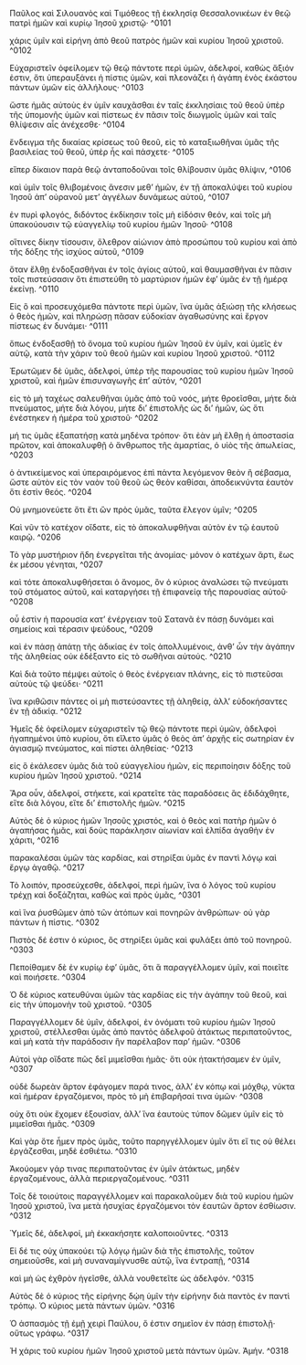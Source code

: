 Παῦλος καὶ Σιλουανὸς καὶ Τιμόθεος τῇ ἐκκλησίᾳ Θεσσαλονικέων ἐν θεῷ πατρὶ ἡμῶν καὶ κυρίῳ Ἰησοῦ χριστῷ· ^0101

χάρις ὑμῖν καὶ εἰρήνη ἀπὸ θεοῦ πατρὸς ἡμῶν καὶ κυρίου Ἰησοῦ χριστοῦ. ^0102

Εὐχαριστεῖν ὀφείλομεν τῷ θεῷ πάντοτε περὶ ὑμῶν, ἀδελφοί, καθὼς ἄξιόν ἐστιν, ὅτι ὑπεραυξάνει ἡ πίστις ὑμῶν, καὶ πλεονάζει ἡ ἀγάπη ἑνὸς ἑκάστου πάντων ὑμῶν εἰς ἀλλήλους· ^0103

ὥστε ἡμᾶς αὐτοὺς ἐν ὑμῖν καυχᾶσθαι ἐν ταῖς ἐκκλησίαις τοῦ θεοῦ ὑπὲρ τῆς ὑπομονῆς ὑμῶν καὶ πίστεως ἐν πᾶσιν τοῖς διωγμοῖς ὑμῶν καὶ ταῖς θλίψεσιν αἷς ἀνέχεσθε· ^0104

ἔνδειγμα τῆς δικαίας κρίσεως τοῦ θεοῦ, εἰς τὸ καταξιωθῆναι ὑμᾶς τῆς βασιλείας τοῦ θεοῦ, ὑπὲρ ἧς καὶ πάσχετε· ^0105

εἴπερ δίκαιον παρὰ θεῷ ἀνταποδοῦναι τοῖς θλίβουσιν ὑμᾶς θλίψιν, ^0106

καὶ ὑμῖν τοῖς θλιβομένοις ἄνεσιν μεθ’ ἡμῶν, ἐν τῇ ἀποκαλύψει τοῦ κυρίου Ἰησοῦ ἀπ’ οὐρανοῦ μετ’ ἀγγέλων δυνάμεως αὐτοῦ, ^0107

ἐν πυρὶ φλογός, διδόντος ἐκδίκησιν τοῖς μὴ εἰδόσιν θεόν, καὶ τοῖς μὴ ὑπακούουσιν τῷ εὐαγγελίῳ τοῦ κυρίου ἡμῶν Ἰησοῦ· ^0108

οἵτινες δίκην τίσουσιν, ὄλεθρον αἰώνιον ἀπὸ προσώπου τοῦ κυρίου καὶ ἀπὸ τῆς δόξης τῆς ἰσχύος αὐτοῦ, ^0109

ὅταν ἔλθῃ ἐνδοξασθῆναι ἐν τοῖς ἁγίοις αὐτοῦ, καὶ θαυμασθῆναι ἐν πᾶσιν τοῖς πιστεύσασιν ὅτι ἐπιστεύθη τὸ μαρτύριον ἡμῶν ἐφ’ ὑμᾶς ἐν τῇ ἡμέρᾳ ἐκείνῃ. ^0110

Εἰς ὃ καὶ προσευχόμεθα πάντοτε περὶ ὑμῶν, ἵνα ὑμᾶς ἀξιώσῃ τῆς κλήσεως ὁ θεὸς ἡμῶν, καὶ πληρώσῃ πᾶσαν εὐδοκίαν ἀγαθωσύνης καὶ ἔργον πίστεως ἐν δυνάμει· ^0111

ὅπως ἐνδοξασθῇ τὸ ὄνομα τοῦ κυρίου ἡμῶν Ἰησοῦ ἐν ὑμῖν, καὶ ὑμεῖς ἐν αὐτῷ, κατὰ τὴν χάριν τοῦ θεοῦ ἡμῶν καὶ κυρίου Ἰησοῦ χριστοῦ. ^0112

Ἐρωτῶμεν δὲ ὑμᾶς, ἀδελφοί, ὑπὲρ τῆς παρουσίας τοῦ κυρίου ἡμῶν Ἰησοῦ χριστοῦ, καὶ ἡμῶν ἐπισυναγωγῆς ἐπ’ αὐτόν, ^0201

εἰς τὸ μὴ ταχέως σαλευθῆναι ὑμᾶς ἀπὸ τοῦ νοός, μήτε θροεῖσθαι, μήτε διὰ πνεύματος, μήτε διὰ λόγου, μήτε δι’ ἐπιστολῆς ὡς δι’ ἡμῶν, ὡς ὅτι ἐνέστηκεν ἡ ἡμέρα τοῦ χριστοῦ· ^0202

μή τις ὑμᾶς ἐξαπατήσῃ κατὰ μηδένα τρόπον· ὅτι ἐὰν μὴ ἔλθῃ ἡ ἀποστασία πρῶτον, καὶ ἀποκαλυφθῇ ὁ ἄνθρωπος τῆς ἁμαρτίας, ὁ υἱὸς τῆς ἀπωλείας, ^0203

ὁ ἀντικείμενος καὶ ὑπεραιρόμενος ἐπὶ πάντα λεγόμενον θεὸν ἢ σέβασμα, ὥστε αὐτὸν εἰς τὸν ναὸν τοῦ θεοῦ ὡς θεὸν καθίσαι, ἀποδεικνύντα ἑαυτὸν ὅτι ἐστὶν θεός. ^0204

Οὐ μνημονεύετε ὅτι ἔτι ὢν πρὸς ὑμᾶς, ταῦτα ἔλεγον ὑμῖν; ^0205

Καὶ νῦν τὸ κατέχον οἴδατε, εἰς τὸ ἀποκαλυφθῆναι αὐτὸν ἐν τῷ ἑαυτοῦ καιρῷ. ^0206

Τὸ γὰρ μυστήριον ἤδη ἐνεργεῖται τῆς ἀνομίας· μόνον ὁ κατέχων ἄρτι, ἕως ἐκ μέσου γένηται, ^0207

καὶ τότε ἀποκαλυφθήσεται ὁ ἄνομος, ὃν ὁ κύριος ἀναλώσει τῷ πνεύματι τοῦ στόματος αὐτοῦ, καὶ καταργήσει τῇ ἐπιφανείᾳ τῆς παρουσίας αὐτοῦ· ^0208

οὗ ἐστὶν ἡ παρουσία κατ’ ἐνέργειαν τοῦ Σατανᾶ ἐν πάσῃ δυνάμει καὶ σημείοις καὶ τέρασιν ψεύδους, ^0209

καὶ ἐν πάσῃ ἀπάτῃ τῆς ἀδικίας ἐν τοῖς ἀπολλυμένοις, ἀνθ’ ὧν τὴν ἀγάπην τῆς ἀληθείας οὐκ ἐδέξαντο εἰς τὸ σωθῆναι αὐτούς. ^0210

Καὶ διὰ τοῦτο πέμψει αὐτοῖς ὁ θεὸς ἐνέργειαν πλάνης, εἰς τὸ πιστεῦσαι αὐτοὺς τῷ ψεύδει· ^0211

ἵνα κριθῶσιν πάντες οἱ μὴ πιστεύσαντες τῇ ἀληθείᾳ, ἀλλ’ εὐδοκήσαντες ἐν τῇ ἀδικίᾳ. ^0212

Ἡμεῖς δὲ ὀφείλομεν εὐχαριστεῖν τῷ θεῷ πάντοτε περὶ ὑμῶν, ἀδελφοὶ ἠγαπημένοι ὑπὸ κυρίου, ὅτι εἵλετο ὑμᾶς ὁ θεὸς ἀπ’ ἀρχῆς εἰς σωτηρίαν ἐν ἁγιασμῷ πνεύματος, καὶ πίστει ἀληθείας· ^0213

εἰς ὃ ἐκάλεσεν ὑμᾶς διὰ τοῦ εὐαγγελίου ἡμῶν, εἰς περιποίησιν δόξης τοῦ κυρίου ἡμῶν Ἰησοῦ χριστοῦ. ^0214

Ἄρα οὖν, ἀδελφοί, στήκετε, καὶ κρατεῖτε τὰς παραδόσεις ἃς ἐδιδάχθητε, εἴτε διὰ λόγου, εἴτε δι’ ἐπιστολῆς ἡμῶν. ^0215

Αὐτὸς δὲ ὁ κύριος ἡμῶν Ἰησοῦς χριστός, καὶ ὁ θεὸς καὶ πατὴρ ἡμῶν ὁ ἀγαπήσας ἡμᾶς, καὶ δοὺς παράκλησιν αἰωνίαν καὶ ἐλπίδα ἀγαθὴν ἐν χάριτι, ^0216

παρακαλέσαι ὑμῶν τὰς καρδίας, καὶ στηρίξαι ὑμᾶς ἐν παντὶ λόγῳ καὶ ἔργῳ ἀγαθῷ. ^0217

Τὸ λοιπόν, προσεύχεσθε, ἀδελφοί, περὶ ἡμῶν, ἵνα ὁ λόγος τοῦ κυρίου τρέχῃ καὶ δοξάζηται, καθὼς καὶ πρὸς ὑμᾶς, ^0301

καὶ ἵνα ῥυσθῶμεν ἀπὸ τῶν ἀτόπων καὶ πονηρῶν ἀνθρώπων· οὐ γὰρ πάντων ἡ πίστις. ^0302

Πιστὸς δέ ἐστιν ὁ κύριος, ὃς στηρίξει ὑμᾶς καὶ φυλάξει ἀπὸ τοῦ πονηροῦ. ^0303

Πεποίθαμεν δὲ ἐν κυρίῳ ἐφ’ ὑμᾶς, ὅτι ἃ παραγγέλλομεν ὑμῖν, καὶ ποιεῖτε καὶ ποιήσετε. ^0304

Ὁ δὲ κύριος κατευθύναι ὑμῶν τὰς καρδίας εἰς τὴν ἀγάπην τοῦ θεοῦ, καὶ εἰς τὴν ὑπομονὴν τοῦ χριστοῦ. ^0305

Παραγγέλλομεν δὲ ὑμῖν, ἀδελφοί, ἐν ὀνόματι τοῦ κυρίου ἡμῶν Ἰησοῦ χριστοῦ, στέλλεσθαι ὑμᾶς ἀπὸ παντὸς ἀδελφοῦ ἀτάκτως περιπατοῦντος, καὶ μὴ κατὰ τὴν παράδοσιν ἣν παρέλαβον παρ’ ἡμῶν. ^0306

Αὐτοὶ γὰρ οἴδατε πῶς δεῖ μιμεῖσθαι ἡμᾶς· ὅτι οὐκ ἠτακτήσαμεν ἐν ὑμῖν, ^0307

οὐδὲ δωρεὰν ἄρτον ἐφάγομεν παρά τινος, ἀλλ’ ἐν κόπῳ καὶ μόχθῳ, νύκτα καὶ ἡμέραν ἐργαζόμενοι, πρὸς τὸ μὴ ἐπιβαρῆσαί τινα ὑμῶν· ^0308

οὐχ ὅτι οὐκ ἔχομεν ἐξουσίαν, ἀλλ’ ἵνα ἑαυτοὺς τύπον δῶμεν ὑμῖν εἰς τὸ μιμεῖσθαι ἡμᾶς. ^0309

Καὶ γὰρ ὅτε ἦμεν πρὸς ὑμᾶς, τοῦτο παρηγγέλλομεν ὑμῖν ὅτι εἴ τις οὐ θέλει ἐργάζεσθαι, μηδὲ ἐσθιέτω. ^0310

Ἀκούομεν γάρ τινας περιπατοῦντας ἐν ὑμῖν ἀτάκτως, μηδὲν ἐργαζομένους, ἀλλὰ περιεργαζομένους. ^0311

Τοῖς δὲ τοιούτοις παραγγέλλομεν καὶ παρακαλοῦμεν διὰ τοῦ κυρίου ἡμῶν Ἰησοῦ χριστοῦ, ἵνα μετὰ ἡσυχίας ἐργαζόμενοι τὸν ἑαυτῶν ἄρτον ἐσθίωσιν. ^0312

Ὑμεῖς δέ, ἀδελφοί, μὴ ἐκκακήσητε καλοποιοῦντες. ^0313

Εἰ δέ τις οὐχ ὑπακούει τῷ λόγῳ ἡμῶν διὰ τῆς ἐπιστολῆς, τοῦτον σημειοῦσθε, καὶ μὴ συναναμίγνυσθε αὐτῷ, ἵνα ἐντραπῇ, ^0314

καὶ μὴ ὡς ἐχθρὸν ἡγεῖσθε, ἀλλὰ νουθετεῖτε ὡς ἀδελφόν. ^0315

Αὐτὸς δὲ ὁ κύριος τῆς εἰρήνης δῴη ὑμῖν τὴν εἰρήνην διὰ παντὸς ἐν παντὶ τρόπῳ. Ὁ κύριος μετὰ πάντων ὑμῶν. ^0316

Ὁ ἀσπασμὸς τῇ ἐμῇ χειρὶ Παύλου, ὅ ἐστιν σημεῖον ἐν πάσῃ ἐπιστολῇ· οὕτως γράφω. ^0317

Ἡ χάρις τοῦ κυρίου ἡμῶν Ἰησοῦ χριστοῦ μετὰ πάντων ὑμῶν. Ἀμήν. ^0318

